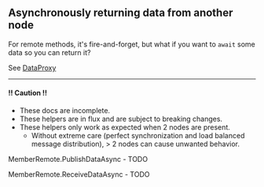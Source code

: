 ## Asynchronously returning data from another node
For remote methods, it's fire-and-forget, but what if you want to `await` some data so you can return it?

See [DataProxy](https://arlo.site/owlcore/api/OwlCore.Remoting.DataProxy.html)

---

#### !! Caution !!
- These docs are incomplete.
- These helpers are in flux and are subject to breaking changes.
- These helpers only work as expected when 2 nodes are present. 
    - Without extreme care (perfect synchronization and load balanced message distribution), > 2 nodes can cause unwanted behavior.

MemberRemote.PublishDataAsync - TODO

MemberRemote.ReceiveDataAsync - TODO
